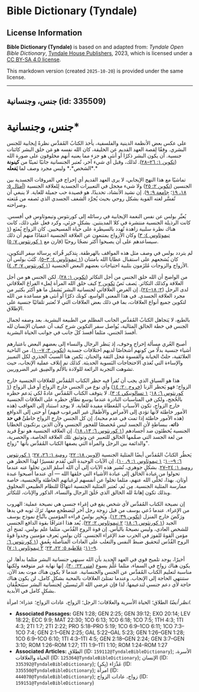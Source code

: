 # Bible Dictionary (Tyndale)

## License Information

**Bible Dictionary (Tyndale)** is based on and adapted from: _Tyndale Open Bible Dictionary_, [Tyndale House Publishers](https://tyndaleopenresources.com/), 2023, which is licensed under a [CC BY-SA 4.0 license](https://creativecommons.org/licenses/by-sa/4.0/legalcode.en).

This markdown version (created `2025-10-20`) is provided under the same license.



--------------------------------

## جنس، وجنسانية (id: 335509)

جنس، وجنسانية\*
===============

على عكس بعض الأنظمة الدينية والفلسفية، يأخذ الكتابُ المُقدَّس نظرةً إيجابية للجنس البشري. وفقًا لِقصة العهد القديم عن الخليقة، كان الله نفسه هو مَن خلق البشر كائنات جنسية. أن يكون البشر ذكرًا أو أنثى هو جزء مما يعنيه أنهم مخلوقون على صورة الله ([تكوين ١: ٢٦–٢٨](https://ref.ly/Gen1:26-Gen1:28)). لذلك، وقبل أي شيء آخر، تُعتبر الجنسانية جانبًا ثمينًا من **كينونة** الشخص*،* وليس مجرد وصف لما **يَفعله***.*

تماشيًا مع هذا النهج الإيجابي، لا يرى العهد القديم أي إحراج في الفروقات الجسدية بين الجنسين ([تكوين ٢: ٢٥](https://ref.ly/Gen2:25)) ولا شيء مخجل في التعبيرات الجسدية لِلعلاقة الجنسية ([أمثال ٥: ١٨، ١٩](https://ref.ly/Prov5:18-Prov5:19)؛ [جامعة ٩: ٩](https://ref.ly/Eccl9:9)). إن نشيد الأنشاد، تحديدًا، هو قصيدة حب جميلة للغاية. لا ينبغي أن تُفسَّر لغته القوية بشكل روحي بحيث يُجرَّد الشغف الجسدي الذي تَصفه من مُتعته وصراحته.

يُعبِّر بولس عن نفس النغمة الإيجابية في رسائله إلى كورنثوس وتيموثاوس في أفسس. كانت الرذيلة الجنسية منتشرة في كلا المدينتين. بشكلٍ جزئي، وكرد فعل على ذلك، كانت هناك نظرة سلبية زاهدة تُهدد بالسيطرة على حياة المسيحيين. كان الزواج يُمنَع ([١ تيموثاوس ٤: ٣](https://ref.ly/1Tim4:3)) وكان الأزواج يمتنعون عن العلاقة الجنسية اعتقادًا منهم أن ذلك سيساعدهم على أن يصبحوا أكثر نضجًا روحيًا (قارن مع [١ كورنثوس ٧: ٥](https://ref.ly/1Cor7:5)).

لم يتردد بولس في وصف مثل هذه المواقف بالهرطقة. بِتذكير قُرائه بِرسالة سِفر التكوين، كان يُشجعهم على استقبال عطايا الله بامتنان ([١ تيموثاوس ٤: ٣–٥](https://ref.ly/1Tim4:3-1Tim4:5)). كَتَبَ بولس أن الأزواج والزوجات مُلزَمون بتلبية احتياجات بعضهم البعض الجنسية ([١ كورنثوس ٧: ٣، ٤](https://ref.ly/1Cor7:3-1Cor7:4)).

من الواضح أن الله خلق الجنس من أجل التكاثر ([تكوين ١: ٢٨](https://ref.ly/Gen1:28)). لكن الجنس هو من أجل العلاقة وكذلك التكاثر. يَصف نَصُ [تكوين ٢](https://ref.ly/Gen2:1-Gen2:25) كيف خلق الله المرأة لِملء الفراغ العلاقاتي لدى الرجل ([٢: ١٨–٢٤](https://ref.ly/Gen2:18-Gen2:24)). إن الغرض العلاقاتي لجنسانية البشر يَشمل ما هو أكثر بكثير من مجرد العلاقة الجسدي. في هذا المعنى الواسع، كونك ذكرًا أو أنثى هو مساعدة من الله لتكوين جميع أنواع العلاقات، بما في ذلك بعض العلاقات التي لا تُعتبر تلقائيًا جنسية على الإطلاق.

بالطبع، لا يَتجاهل الكتابُ المُقدَّس الجانب المظلم من الطبيعة البشرية. بعد وصفه لجمال الجنس في خطة الخالق المثالية، يُواصل سفر التكوين شرح كيف أن عصيان الإنسان لله أفسدَ الجنس، مثلما أفسدَ كلَ جانب في جوانب الحياة البشرية.

أصبح العُري مسألة إحراج وخوف، إذ يَنظر الرجال والنساء إلى بعضهم البعض باعتبارهم أشياء جنسية بدلًا من كونهم أشخاصًا لديهم اختلافات جسدية ([تكوين ٣: ٧–١٠](https://ref.ly/Gen3:7-Gen3:10)). من الناحية العلائقية، حلتْ الخيانة والقسوة مَحل الثقة والحنان. يَكمن هنا السببُ الجذري لكل التمييز والإساءة التي تُغذي الاحتجاجات النَسوية الحديثة. كذلك تم إتلاف عملية الإنجاب، حيث تشوهت التجربة الرائعة للولادة بالألم والضِيق غير الضروريين.

هذا هو السياق الذي يجب أن تُقرأ فيه حظر الكتاب المُقدَّس للعلاقات الجنسية خارج الزواج؛ فهو يَحظر الزنا ([خروج ٢٠: ١٤](https://ref.ly/Exod20:14)) وأي نوع من الجنس خارج الزواج أو قبل الزواج ([١ كورنثوس ٦: ١٨](https://ref.ly/1Cor6:18)؛ [١ تسالونيكي ٤: ٣](https://ref.ly/1Thess4:3)). لا يتوقف الكتاب المُقدَّس عادةً لكي يَدعم حظره بالحُجج، ولكن في المناسبات النادرة عندما يوسع نطاق حظره على العلاقات الجنسية خارج الزواج، تكون الأسباب المُعطاة مفيدة للغاية. لا يوجد استناد إلى العواقب (هذه الأمور خاطئة لأنها تؤدي إلى الأمراض والأطفال غير المرغوب فيهم) أو حتى إلى الدوافع (هذه الأمور خاطئة إذا تمت في عدم محبة). إن كل الجنس خارج الزواج خاطئٌ **في حد ذاته**، ببساطةٍ لأن الجسد ليس مُخصصًا للفجور الجنسي ولأن الذين يرتكبون الخطايا الجنسية يُخطئون ضد أجسادهم ([١ كورنثوس ٦: ١٣، ١٨](https://ref.ly/1Cor6:13,1Cor6:18)). إن العلاقة الجنسية هو نوعٌ فريد من لغة الجسد التي صمَّمها الخالق للتعبير عن وتوثيق تلك العلاقة الخاصة، والحصرية، والدائمة بين الرجل والمرأة التي يصفها الكتاب المُقدَّس بأنها "زواج".

يَحظُر الكتابُ المُقدَّس أيضًا المثليةَ الجنسية ([لاويين ١٨: ٢٢](https://ref.ly/Lev18:22)؛ [رومية ١: ٢٦، ٢٧](https://ref.ly/Rom1:26-Rom1:27)؛ [١ كورنثوس ٦: ٩–١٠](https://ref.ly/1Cor6:9-1Cor6:10)؛ [١ تيموثاوس ١: ٩، ١٠](https://ref.ly/1Tim1:9-1Tim1:10)). إن الآيات الوحيدة التي تُقدم تفسيرًا لهذا الحظر هي [رومية ١: ٢٤–٢٧](https://ref.ly/Rom1:24-Rom1:27). بشكلٍ جوهري، تُشير هذه الآيات إلى أن الله أسلمَ الذين تخلوا عنه عندما تحولوا من عبادة الخالق إلى عبادة الأشياء التي خلقها الله — أي عندما أصبحوا عبدة أوثان. بهذا، تَخلَّى الله عنهم، مثلما تخلوا عن أنفسهم لرغباتهم الخاطئة والجنسية، خاصة ممارسة المثلية الجنسية. مِن ثَم، تُعتبر المثلية الجنسية انتهاكًا للنظام الطبيعي المخلوق وبذلك تكون إهانةً لله الخالق الذي خَلَقَ الرجال والنساء، الذكور والإناث، للتكاثر.

إن نصيحة الكتاب المُقدَّس لأي شخص يقع في إغراء جنسي هي نصيحة عملية: الهروب من الإغراء. عندما دُعي يوسف من قبل زوجة رجل آخر ليَضطجع معها، تَرَكَ ثوبه في يدها ورَكَضَ خارج المنزل ([تكوين ٣٩: ١٢](https://ref.ly/Gen39:12)). ويُخبِر بولسُ قراءه المؤمنين باتِّباع نموذج يوسف الجيد ([١ كورنثوس ٦: ١٨](https://ref.ly/1Cor6:18)؛ [٢ تيموثاوس ٢: ٢٢](https://ref.ly/2Tim2:22)). يُعد هذا اعترافًا بقوة الدافع الجنسي للشخص العادي، وليس نصيحةً باليأس. إن قوة الروح القُدُس، مثلما علم بولس، تَمنح أي مؤمن القوةَ للفوز في الحرب ضد الإغراء الجنسي. كان بولس يَعرف مؤمنين وجدوا قوةَ الروح القُدُس لتحقيق ضبط النفس والتغلب على العادات المتأصلة بِعُمقٍ ([١ كورنثوس ٦: ٩–١١](https://ref.ly/1Cor6:9-1Cor6:11)؛ [غلاطية ٥: ٢٢، ٢٣](https://ref.ly/Gal5:22-Gal5:23)؛ [٢ تيموثاوس ١: ٧](https://ref.ly/2Tim1:7)).

أخيرًا، يوجد تلميح قوي في العهد الجديد بأن الله سينهي جنسانية البشر مثلما بدأها. لن يكون هناك زواج في السماء، مثلما عَلَّمَ يسوع ([متى ٢٢: ٣٠](https://ref.ly/Matt22:30)). إنها نهاية غير متوقعة ولكنها مناسبة لتعليم الكتاب المُقدَّس عن الجنس والجنسانية. عندما لا يكون هناك موت بعد الآن، ستنتهي الحاجة إلى الإنجاب. وعندما تمتلئ العلاقات بالمحبة بشكلٍ كامل، لن يكون هناك حاجة لأي دعم جنسي لتدعيمها. لذا فإن غرضي الله الرئيسييْن لِجنسانية البشر سيَتحقَّقان بشكلٍ كامل في الأبدية.

*انظر أيضًا* الطلاق؛ الحياة الأسرية والعلاقات؛ الرجل؛ الزواج، عادات الزواج؛ عذراء؛ امرأة.

* **Associated Passages:** GEN 1:28; GEN 2:25; GEN 39:12; EXO 20:14; LEV 18:22; ECC 9:9; MAT 22:30; 1CO 6:13; 1CO 6:18; 1CO 7:5; 1TH 4:3; 1TI 4:3; 2TI 1:7; 2TI 2:22; PRO 5:18–PRO 5:19; 1CO 6:9–1CO 6:11; 1CO 7:3–1CO 7:4; GEN 2:1–GEN 2:25; GAL 5:22–GAL 5:23; GEN 1:26–GEN 1:28; 1CO 6:9–1CO 6:10; 1TI 4:3–1TI 4:5; GEN 2:18–GEN 2:24; GEN 3:7–GEN 3:10; ROM 1:26–ROM 1:27; 1TI 1:9–1TI 1:10; ROM 1:24–ROM 1:27
* **Associated Articles:** الطلاق (ID: `159112@TyndaleBibleDictionary`); الأسرة، الحياة والعلاقات (ID: `125364@TyndaleBibleDictionary`); الإنسان (ID: `335392@TyndaleBibleDictionary`); عَذْرَاء (بِكر) (ID: `335550@TyndaleBibleDictionary`); امرأة (ID: `444070@TyndaleBibleDictionary`); زواج، عادات الزواج (ID: `159151@TyndaleBibleDictionary`)

